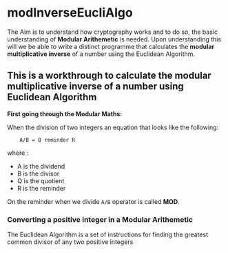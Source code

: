 # modInverseEucliAlgo

The Aim is to understand how cryptography works and to do so, the basic understanding of **Modular Arithemetic** is needed. Upon understanding this will we be able to write a distinct programme that calculates the **modular multiplicative inverse** of a number using the Euclidean Algorithm.

## This is a workthrough to calculate the modular multiplicative inverse of a number using Euclidean Algorithm

**First going through the Modular Maths:**

When the division of two integers an equation that looks like the following:

```
    A/B = Q reminder R

```

where :

- A is the dividend
- B is the divisor
- Q is the quotient
- R is the reminder

On the reminder when we divide `A/B` operator is called **MOD**.

### Converting a positive integer in a Modular Arithemetic

The Euclidean Algorithm is a set of instructions for finding the greatest common divisor
of any two positive integers
